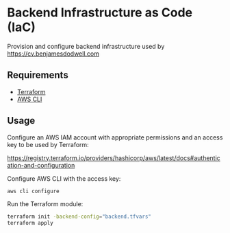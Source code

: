 # Backend Infrastructure as Code (IaC)

Provision and configure backend infrastructure used by https://cv.benjamesdodwell.com

## Requirements

- [Terraform](https://developer.hashicorp.com/terraform/install)
- [AWS CLI](https://docs.aws.amazon.com/cli/latest/userguide/getting-started-install.html)

## Usage

Configure an AWS IAM account with appropriate permissions and an access key to be used by Terraform:

https://registry.terraform.io/providers/hashicorp/aws/latest/docs#authentication-and-configuration

Configure AWS CLI with the access key:
```sh
aws cli configure
```

Run the Terraform module:
```sh
terraform init -backend-config="backend.tfvars"
terraform apply
```